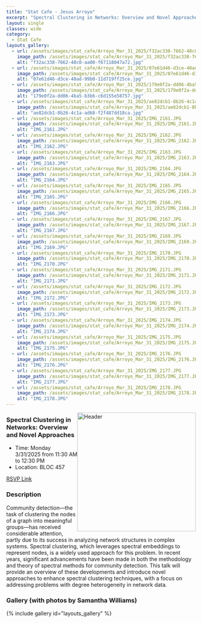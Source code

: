 ```yaml
---
title: "Stat Cafe - Jesus Arroyo"
excerpt: "Spectral Clustering in Networks: Overview and Novel Approaches"
layout: single
classes: wide
category: 
  - Stat Cafe
layouts_gallery:
  - url: /assets/images/stat_cafe/Arroyo_Mar_31_2025/f32ac338-7662-40c0-aa00-f67118047a72.jpg
    image_path: /assets/images/stat_cafe/Arroyo_Mar_31_2025/f32ac338-7662-40c0-aa00-f67118047a72.jpg
    alt: "f32ac338-7662-40c0-aa00-f67118047a72.jpg"
  - url: /assets/images/stat_cafe/Arroyo_Mar_31_2025/07e61d46-d3ce-40ad-99b0-11d719ff25ce.jpg
    image_path: /assets/images/stat_cafe/Arroyo_Mar_31_2025/07e61d46-d3ce-40ad-99b0-11d719ff25ce.jpg
    alt: "07e61d46-d3ce-40ad-99b0-11d719ff25ce.jpg"
  - url: /assets/images/stat_cafe/Arroyo_Mar_31_2025/179e0f2a-dd06-4ba5-b3b6-c6d155e58757.jpg
    image_path: /assets/images/stat_cafe/Arroyo_Mar_31_2025/179e0f2a-dd06-4ba5-b3b6-c6d155e58757.jpg
    alt: "179e0f2a-dd06-4ba5-b3b6-c6d155e58757.jpg"
  - url: /assets/images/stat_cafe/Arroyo_Mar_31_2025/ae82dcb1-8b26-4c1a-ad68-f2f487dd18ca.jpg
    image_path: /assets/images/stat_cafe/Arroyo_Mar_31_2025/ae82dcb1-8b26-4c1a-ad68-f2f487dd18ca.jpg
    alt: "ae82dcb1-8b26-4c1a-ad68-f2f487dd18ca.jpg"
  - url: /assets/images/stat_cafe/Arroyo_Mar_31_2025/IMG_2161.JPG
    image_path: /assets/images/stat_cafe/Arroyo_Mar_31_2025/IMG_2161.JPG
    alt: "IMG_2161.JPG"
  - url: /assets/images/stat_cafe/Arroyo_Mar_31_2025/IMG_2162.JPG
    image_path: /assets/images/stat_cafe/Arroyo_Mar_31_2025/IMG_2162.JPG
    alt: "IMG_2162.JPG"
  - url: /assets/images/stat_cafe/Arroyo_Mar_31_2025/IMG_2163.JPG
    image_path: /assets/images/stat_cafe/Arroyo_Mar_31_2025/IMG_2163.JPG
    alt: "IMG_2163.JPG"
  - url: /assets/images/stat_cafe/Arroyo_Mar_31_2025/IMG_2164.JPG
    image_path: /assets/images/stat_cafe/Arroyo_Mar_31_2025/IMG_2164.JPG
    alt: "IMG_2164.JPG"
  - url: /assets/images/stat_cafe/Arroyo_Mar_31_2025/IMG_2165.JPG
    image_path: /assets/images/stat_cafe/Arroyo_Mar_31_2025/IMG_2165.JPG
    alt: "IMG_2165.JPG"
  - url: /assets/images/stat_cafe/Arroyo_Mar_31_2025/IMG_2166.JPG
    image_path: /assets/images/stat_cafe/Arroyo_Mar_31_2025/IMG_2166.JPG
    alt: "IMG_2166.JPG"
  - url: /assets/images/stat_cafe/Arroyo_Mar_31_2025/IMG_2167.JPG
    image_path: /assets/images/stat_cafe/Arroyo_Mar_31_2025/IMG_2167.JPG
    alt: "IMG_2167.JPG"
  - url: /assets/images/stat_cafe/Arroyo_Mar_31_2025/IMG_2169.JPG
    image_path: /assets/images/stat_cafe/Arroyo_Mar_31_2025/IMG_2169.JPG
    alt: "IMG_2169.JPG"
  - url: /assets/images/stat_cafe/Arroyo_Mar_31_2025/IMG_2170.JPG
    image_path: /assets/images/stat_cafe/Arroyo_Mar_31_2025/IMG_2170.JPG
    alt: "IMG_2170.JPG"
  - url: /assets/images/stat_cafe/Arroyo_Mar_31_2025/IMG_2171.JPG
    image_path: /assets/images/stat_cafe/Arroyo_Mar_31_2025/IMG_2171.JPG
    alt: "IMG_2171.JPG"
  - url: /assets/images/stat_cafe/Arroyo_Mar_31_2025/IMG_2172.JPG
    image_path: /assets/images/stat_cafe/Arroyo_Mar_31_2025/IMG_2172.JPG
    alt: "IMG_2172.JPG"
  - url: /assets/images/stat_cafe/Arroyo_Mar_31_2025/IMG_2173.JPG
    image_path: /assets/images/stat_cafe/Arroyo_Mar_31_2025/IMG_2173.JPG
    alt: "IMG_2173.JPG"
  - url: /assets/images/stat_cafe/Arroyo_Mar_31_2025/IMG_2174.JPG
    image_path: /assets/images/stat_cafe/Arroyo_Mar_31_2025/IMG_2174.JPG
    alt: "IMG_2174.JPG"
  - url: /assets/images/stat_cafe/Arroyo_Mar_31_2025/IMG_2175.JPG
    image_path: /assets/images/stat_cafe/Arroyo_Mar_31_2025/IMG_2175.JPG
    alt: "IMG_2175.JPG"
  - url: /assets/images/stat_cafe/Arroyo_Mar_31_2025/IMG_2176.JPG
    image_path: /assets/images/stat_cafe/Arroyo_Mar_31_2025/IMG_2176.JPG
    alt: "IMG_2176.JPG"
  - url: /assets/images/stat_cafe/Arroyo_Mar_31_2025/IMG_2177.JPG
    image_path: /assets/images/stat_cafe/Arroyo_Mar_31_2025/IMG_2177.JPG
    alt: "IMG_2177.JPG"
  - url: /assets/images/stat_cafe/Arroyo_Mar_31_2025/IMG_2178.JPG
    image_path: /assets/images/stat_cafe/Arroyo_Mar_31_2025/IMG_2178.JPG
    alt: "IMG_2178.JPG"
---
```




<img src="https://github.com/tamusgsa/tamusgsa.github.io/blob/master/assets/images/stat_cafe/Arroyo_Mar_31_2025/IMG_2168.JPG?raw=true" alt="Header" width="315" style="float: right;"/> 



### Spectral Clustering in Networks: Overview and Novel Approaches

- Time: Monday 3/31/2025 from 11:30 AM to 12:30 PM
- Location: BLOC 457


[RSVP Link](<https://urldefense.com/v3/__https://forms.gle/sBMiPt6VB9c97Fzr8__;!!KwNVnqRv!D9RfBUnhllaYMALPv_qXV6D6MBWWfo7N6Afsp8nghF46vxwRFJDz1trx5dA_ZdZNOox08YEa49SB5rQLYh1D2Q$>)

### Description
Community detection—the task of clustering the nodes of a graph into meaningful groups—has received considerable attention, partly due to its success in analyzing network structures in complex systems. Spectral clustering, which leverages spectral embeddings to represent nodes, is a widely used approach for this problem. In recent years, significant advancements have been made in both the methodology and theory of spectral methods for community detection. This talk will provide an overview of these developments and introduce novel approaches to enhance spectral clustering techniques, with a focus on addressing problems with degree heterogeneity in network data.

<!--
### Presentation
<iframe src="https://drive.google.com/file/d/1tN9MfS-UIcedYkMafjpg1VxsRcSM0t8T/preview" width="640" height="480" allow="autoplay"></iframe>
-->

<!-- 
### Recording
<iframe width="560" height="315" src="https://www.youtube.com/embed/jEcWYSiLkQU?si=R-NyovAX466xlHP_" title="YouTube video player" frameborder="0" allow="accelerometer; autoplay; clipboard-write; encrypted-media; gyroscope; picture-in-picture; web-share" referrerpolicy="strict-origin-when-cross-origin" allowfullscreen></iframe>
-->


### Gallery (with photos by Samantha Williams)

{% include gallery id="layouts_gallery" %}

